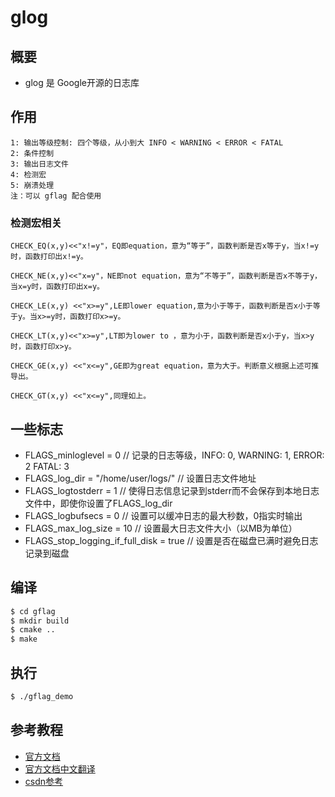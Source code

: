 # glog
## 概要
- glog 是 Google开源的日志库

## 作用
```
1: 输出等级控制: 四个等级，从小到大 INFO < WARNING < ERROR < FATAL
2: 条件控制
3: 输出日志文件
4: 检测宏
5: 崩溃处理
注：可以 gflag 配合使用
```
### 检测宏相关
```
CHECK_EQ(x,y)<<"x!=y"，EQ即equation，意为“等于”，函数判断是否x等于y，当x!=y时，函数打印出x!=y。

CHECK_NE(x,y)<<"x=y"，NE即not equation，意为“不等于”，函数判断是否x不等于y，当x=y时，函数打印出x=y。

CHECK_LE(x,y) <<"x>=y",LE即lower equation,意为小于等于，函数判断是否x小于等于y。当x>=y时，函数打印x>=y。

CHECK_LT(x,y)<<"x>=y",LT即为lower to ，意为小于，函数判断是否x小于y，当x>y时，函数打印x>y。

CHECK_GE(x,y) <<"x<=y",GE即为great equation，意为大于。判断意义根据上述可推导出。

CHECK_GT(x,y) <<"x<=y",同理如上。
```
## 一些标志
- FLAGS_minloglevel = 0  // 记录的日志等级，INFO: 0, WARNING: 1, ERROR: 2 FATAL: 3
- FLAGS_log_dir = "/home/user/logs/" // 设置日志文件地址
- FLAGS_logtostderr = 1  // 使得日志信息记录到stderr而不会保存到本地日志文件中，即使你设置了FLAGS_log_dir
- FLAGS_logbufsecs = 0 // 设置可以缓冲日志的最大秒数，0指实时输出
- FLAGS_max_log_size = 10 // 设置最大日志文件大小（以MB为单位）
- FLAGS_stop_logging_if_full_disk = true // 设置是否在磁盘已满时避免日志记录到磁盘

## 编译
```bash
$ cd gflag
$ mkdir build
$ cmake ..
$ make
```

## 执行
```bash
$ ./gflag_demo
```

## 参考教程
- [官方文档](...)
- [官方文档中文翻译](http://www.yeolar.com/note/2014/12/20/glog/)
- [csdn参考](https://blog.csdn.net/qq_34347375/article/details/86629421)
